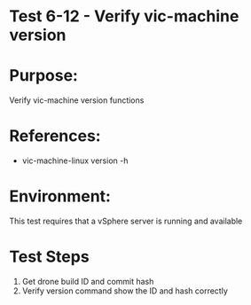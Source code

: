Test 6-12 - Verify vic-machine version
=======

# Purpose:
Verify vic-machine version functions

# References:
* vic-machine-linux version -h

# Environment:
This test requires that a vSphere server is running and available

# Test Steps
1. Get drone build ID and commit hash
2. Verify version command show the ID and hash correctly
